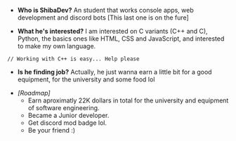 - **Who is ShibaDev?** An student that works console apps, web development and discord bots [This last one is on the fure]

- **What he's interested?** I am interested on C variants (C++ and C), Python, the basics ones like HTML, CSS and JavaScript, and interested to make my own language.

`// Working with C++ is easy... Help please`

- **Is he finding job?** Actually, he just wanna earn a little bit for a good equipment, for the university and some food lol

<!---
ShiibaDev/ShiibaDev is a ✨ special ✨ repository because its `README.md` (this file) appears on your GitHub profile.
You can click the Preview link to take a look at your changes.
--->

<!---This need to be investigated, check for virtual jobs of front-end developing, need money lol.--->

- *[Roadmap]*
   - Earn aproximatly 22K dollars in total for the university and equipment of software engineering.
   - Became a Junior developer.
   - Get discord mod badge lol.
   - Be your friend :)
